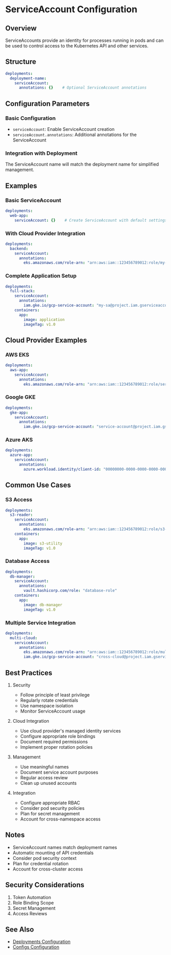 # ServiceAccount Configuration

## Overview
ServiceAccounts provide an identity for processes running in pods and can be used to control access to the Kubernetes API and other services.

## Structure
```yaml
deployments:
  deployment-name:
    serviceAccount:
      annotations: {}    # Optional ServiceAccount annotations
```

## Configuration Parameters

### Basic Configuration
- `serviceAccount`: Enable ServiceAccount creation
- `serviceAccount.annotations`: Additional annotations for the ServiceAccount

### Integration with Deployment
The ServiceAccount name will match the deployment name for simplified management.

## Examples

### Basic ServiceAccount
```yaml
deployments:
  web-app:
    serviceAccount: {}    # Create ServiceAccount with default settings
```

### With Cloud Provider Integration
```yaml
deployments:
  backend:
    serviceAccount:
      annotations:
        eks.amazonaws.com/role-arn: "arn:aws:iam::123456789012:role/my-role"
```

### Complete Application Setup
```yaml
deployments:
  full-stack:
    serviceAccount:
      annotations:
        iam.gke.io/gcp-service-account: "my-sa@project.iam.gserviceaccount.com"
    containers:
      app:
        image: application
        imageTag: v1.0
```

## Cloud Provider Examples

### AWS EKS
```yaml
deployments:
  aws-app:
    serviceAccount:
      annotations:
        eks.amazonaws.com/role-arn: "arn:aws:iam::123456789012:role/service-role"
```

### Google GKE
```yaml
deployments:
  gke-app:
    serviceAccount:
      annotations:
        iam.gke.io/gcp-service-account: "service-account@project.iam.gserviceaccount.com"
```

### Azure AKS
```yaml
deployments:
  azure-app:
    serviceAccount:
      annotations:
        azure.workload.identity/client-id: "00000000-0000-0000-0000-000000000000"
```

## Common Use Cases

### S3 Access
```yaml
deployments:
  s3-reader:
    serviceAccount:
      annotations:
        eks.amazonaws.com/role-arn: "arn:aws:iam::123456789012:role/s3-reader"
    containers:
      app:
        image: s3-utility
        imageTag: v1.0
```

### Database Access
```yaml
deployments:
  db-manager:
    serviceAccount:
      annotations:
        vault.hashicorp.com/role: "database-role"
    containers:
      app:
        image: db-manager
        imageTag: v1.0
```

### Multiple Service Integration
```yaml
deployments:
  multi-cloud:
    serviceAccount:
      annotations:
        eks.amazonaws.com/role-arn: "arn:aws:iam::123456789012:role/multi-service"
        iam.gke.io/gcp-service-account: "cross-cloud@project.iam.gserviceaccount.com"
```

## Best Practices

1. Security
   - Follow principle of least privilege
   - Regularly rotate credentials
   - Use namespace isolation
   - Monitor ServiceAccount usage

2. Cloud Integration
   - Use cloud provider's managed identity services
   - Configure appropriate role bindings
   - Document required permissions
   - Implement proper rotation policies

3. Management
   - Use meaningful names
   - Document service account purposes
   - Regular access review
   - Clean up unused accounts

4. Integration
   - Configure appropriate RBAC
   - Consider pod security policies
   - Plan for secret management
   - Account for cross-namespace access

## Notes
- ServiceAccount names match deployment names
- Automatic mounting of API credentials
- Consider pod security context
- Plan for credential rotation
- Account for cross-cluster access

## Security Considerations
1. Token Automation
2. Role Binding Scope
3. Secret Management
4. Access Reviews

## See Also
- [Deployments Configuration](./deployments.md)
- [Configs Configuration](./configs.md)
